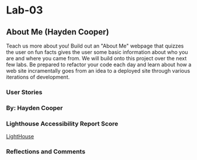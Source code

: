 # Lab-03

## About Me (Hayden Cooper)

<!-- Grew up in Knoxville, TN attended L&N Stem Academy was apart of the first Graduating class in 2014, Followed by enlistment in the US Navy. Avid lover of all things associated with the outdoors lover of golf, snowboarding, boating, and avid brewery explore. Some of my favorite travel destinantions have been Glen Wood Springs, CO, Salt Lkae City, UT, and I love seeing amazing mountain ranges with a historical compontent to them. I have had multiple jobs since leaving the Navy ranging from Law Enforcment, Porject Mnager, and currently a business owner. I have a goal to ski at all resorts in Colorado and Utah in my lifetime. -->

Teach us more about you! Build out an "About Me" webpage that quizzes the user on fun facts gives the user some basic information about who you are and where you came from. We will build onto this project over the next few labs. Be prepared to refactor your code each day and learn about how a web site incramentally goes from an idea to a deployed site through various iterations of development.

### User Stories

### By: Hayden Cooper

### Lighthouse Accessibility Report Score

[LightHouse](./Screenshot%202023-03-12%20at%208.40.03%20PM.png)

### Reflections and Comments
